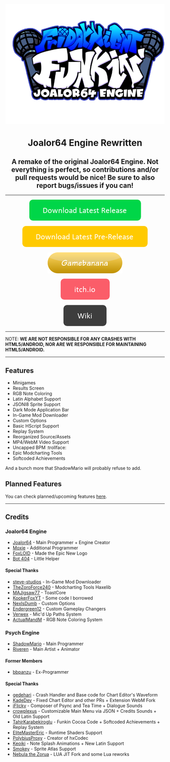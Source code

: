 <p align="center">
  <img src="https://github.com/Joalor64GH/Joalor64-Engine-Rewrite/blob/main/art/logoNew.png" width="750"/></a>
  <h1 align="center">Joalor64 Engine Rewritten</h1>
  <h2 align="center">A remake of the original Joalor64 Engine. Not everything is perfect, so contributions and/or pull requests would be nice! Be sure to also report bugs/issues if you can!</h2>
</p>

----------------------------------------------

<div align="center">
  
  [![](https://github.com/Joalor64GH/Joalor64-Engine-Rewrite/blob/main/art/button_download-latest-release.png?raw=true)](https://github.com/Joalor64GH/Joalor64-Engine-Rewrite/releases/latest)

  [![](https://github.com/Joalor64GH/Joalor64-Engine-Rewrite/blob/main/art/button_download-latest-pre-release.png?raw=true)](https://github.com/Joalor64GH/Joalor64-Engine-Rewrite/releases/tag/v1.4.0-rc1)

  [![](https://github.com/Joalor64GH/Joalor64-Engine-Rewrite/blob/main/art/button_gamebanana.png?raw=true)](https://gamebanana.com/tools/17185)

  [![](https://github.com/Joalor64GH/Joalor64-Engine-Rewrite/blob/main/art/button_itch-io.png?raw=true)](https://joalor64.itch.io/joalor64-engine-rewritten)

  [![](https://github.com/Joalor64GH/Joalor64-Engine-Rewrite/blob/main/art/button_wiki.png?raw=true)](https://github.com/Joalor64GH/Joalor64-Engine-Rewrite/wiki)
  
</div>

----------------------------------------------

NOTE: **WE ARE NOT RESPONSIBLE FOR ANY CRASHES WITH HTML5/ANDROID, NOR ARE WE RESPONSIBLE FOR MAINTAINING HTML5/ANDROID.**

----------------------------------------------

## Features
* Minigames
* Results Screen
* RGB Note Coloring
* Latin Alphabet Support
* JSONI8 Sprite Support
* Dark Mode Application Bar
* In-Game Mod Downloader
* Custom Options
* Basic HScript Support
* Replay System
* Reorganized Source/Assets
* MP4/WebM Video Support
* Uncapped BPM :trollface:
* Epic Modcharting Tools
* Softcoded Achievements

And a bunch more that ShadowMario will probably refuse to add.

## Planned Features
You can check planned/upcoming features [here](/TODO).

----------------------------------------------

## Credits

### Joalor64 Engine
* [Joalor64](https://www.youtube.com/channel/UC4tRMRL_iAHX5n1qQpHibfg/featured) - Main Programmer + Engine Creator
* [Moxie](https://github.com/moxie-coder) - Additional Programmer
* [FoxLOID](https://github.com/FoxLOID) - Made the Epic New Logo
* [Bot 404](https://www.youtube.com/channel/UC9ntkZ4Nz3AVKrAnderJnOg) - Little Helper

#### Special Thanks
* [steve-studios](https://github.com/steve-studios) - In-Game Mod Downloader
* [TheZoroForce240](https://github.com/TheZoroForce240) - Modcharting Tools Haxelib
* [MAJigsaw77](https://github.com/MAJigsaw77) - ToastCore
* [KookerFoxYT](https://twitter.com/kookerfoxyt) - Some code I borrowed
* [NexIsDumb](https://linktr.ee/just_nex) - Custom Options
* [Endergreen12](https://github.com/Endergreen12) - Custom Gameplay Changers
* [Verwex](https://github.com/Verwex) - Mic'd Up Paths System
* [ActualMandM](https://linktr.ee/ActualMandM) - RGB Note Coloring System

### Psych Engine
* [ShadowMario](https://github.com/ShadowMario) - Main Programmer
* [Riveren](https://twitter.com/riverennn) - Main Artist + Animator

#### Former Members
* [bbpanzu](https://twitter.com/bbpanzu) - Ex-Programmer

#### Special Thanks
* [gedehari](https://github.com/gedehari) - Crash Handler and Base code for Chart Editor's Waveform
* [KadeDev](https://github.com/Kade-github) - Fixed Chart Editor and other PRs + Extension WebM Fork
* [iFlicky](https://twitter.com/flicky_i) - Composer of Psync and Tea Time + Dialogue Sounds
* [crowplexus](https://github.com/crowplexus) - Customizable Main Menu via JSON + Credits Sounds + Old Latin Support
* [TahirKarabekiroglu](https://github.com/TahirKarabekiroglu) - Funkin Cocoa Code + Softcoded Achievements + Replay System
* [EliteMasterEric](https://twitter.com/EliteMasterEric) - Runtime Shaders Support
* [PolybiusProxy](https://github.com/polybiusproxy) - Creator of hxCodec
* [Keoiki](https://twitter.com/Keoiki_) - Note Splash Animations + New Latin Support
* [Smokey](https://twitter.com/Smokey_5_) - Sprite Atlas Support
* [Nebula the Zorua](https://twitter.com/nebula_zorua) - LUA JIT Fork and some Lua reworks